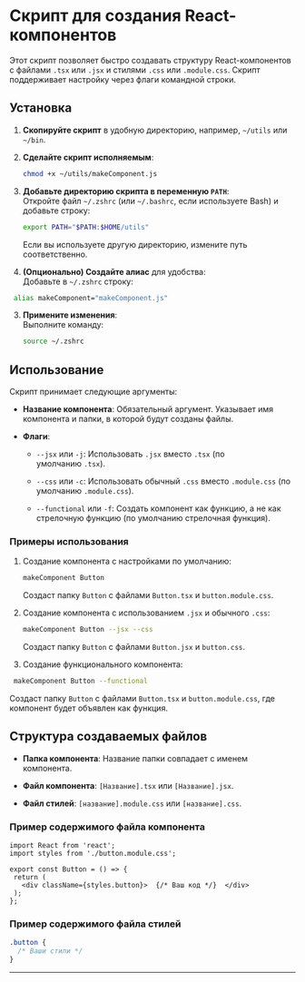 # Скрипт для создания React-компонентов

Этот скрипт позволяет быстро создавать структуру React-компонентов с файлами `.tsx` или `.jsx` и стилями `.css` или `.module.css`. Скрипт поддерживает настройку через флаги командной строки.

## Установка

1. **Скопируйте скрипт** в удобную директорию, например, `~/utils` или `~/bin`.

2. **Сделайте скрипт исполняемым**:
   ```bash
   chmod +x ~/utils/makeComponent.js

1.  **Добавьте директорию скрипта в переменную `PATH`**:\
    Откройте файл `~/.zshrc` (или `~/.bashrc`, если используете Bash) и добавьте строку:

    ```bash
    export PATH="$PATH:$HOME/utils"
    ```
    Если вы используете другую директорию, измените путь соответственно.
 
2.  **(Опционально) Создайте алиас** для удобства:\
    Добавьте в `~/.zshrc` строку:

   ```bash
    alias makeComponent="makeComponent.js"
   ```
3.  **Примените изменения**:\
    Выполните команду:

    ```bash 
    source ~/.zshrc
    ```
Использование
-------------

Скрипт принимает следующие аргументы:

-   **Название компонента**: Обязательный аргумент. Указывает имя компонента и папки, в которой будут созданы файлы.

-   **Флаги**:

    -   `--jsx` или `-j`: Использовать `.jsx` вместо `.tsx` (по умолчанию `.tsx`).

    -   `--css` или `-c`: Использовать обычный `.css` вместо `.module.css` (по умолчанию `.module.css`).

    -   `--functional` или `-f`: Создать компонент как функцию, а не как стрелочную функцию (по умолчанию стрелочная функция).

### Примеры использования

1.  Создание компонента с настройками по умолчанию:
    ```bash
    makeComponent Button
    ```
    Создаст папку `Button` с файлами `Button.tsx` и `button.module.css`.

2.  Создание компонента с использованием `.jsx` и обычного `.css`:

     ```bash
    makeComponent Button --jsx --css
    ```
    Создаст папку `Button` с файлами `Button.jsx` и `button.css`.

3.  Создание функционального компонента:
   ```bash
    makeComponent Button --functional
   ```
  
   Создаст папку `Button` с файлами `Button.tsx` и `button.module.css`, где компонент будет объявлен как функция.
   
Структура создаваемых файлов
----------------------------

-   **Папка компонента**: Название папки совпадает с именем компонента.

-   **Файл компонента**: `[Название].tsx` или `[Название].jsx`.

-   **Файл стилей**: `[название].module.css` или `[название].css`.

### Пример содержимого файла компонента
 ```tsx
import React from 'react';
import styles from './button.module.css';

export const Button = () => {
  return (
    <div className={styles.button}>  {/* Ваш код */}  </div>
  );
};
```
### Пример содержимого файла стилей

```css
.button {
  /* Ваши стили */
}
```
* * * * *
